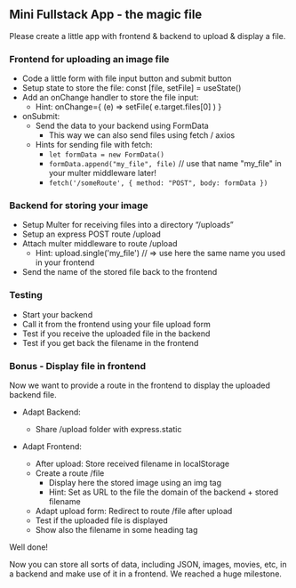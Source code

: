 ## Mini Fullstack App - the magic file

Please create a little app with frontend & backend to upload & display a file.

### Frontend for uploading an image file

- Code a little form with file input button and submit button
- Setup state to store the file: const [file, setFile] = useState()
- Add an onChange handler to store the file input: 
    - Hint: onChange={ (e) => setFile( e.target.files[0] ) }
- onSubmit: 
    - Send the data to your backend using FormData
        - This way we can also send files using fetch / axios
    - Hints for sending file with fetch: 
        - `let formData = new FormData()`
        - `formData.append("my_file", file)` // use that name "my_file" in your multer middleware later!
        - `fetch('/someRoute', { method: "POST", body: formData })`

### Backend for storing your image

- Setup Multer for receiving files into a directory “/uploads”
- Setup an express POST route /upload
- Attach multer middleware to route /upload
    - Hint: upload.single('my_file') // => use here the same name you used in your frontend
- Send the name of the stored file back to the frontend

### Testing

- Start your backend
- Call it from the frontend using your file upload form
- Test if you receive the uploaded file in the backend
- Test if you get back the filename in the frontend

### Bonus - Display file in frontend

Now we want to provide a route in the frontend to display the uploaded backend file.

- Adapt Backend: 
    - Share /upload folder with express.static

- Adapt Frontend: 
    - After upload: Store received filename in localStorage
    - Create a route /file
        - Display here the stored image using an img tag
        - Hint: Set as URL to the file the domain of the backend + stored filename
    - Adapt upload form: Redirect to route /file after upload
    - Test if the uploaded file is displayed
    - Show also the filename in some heading tag

Well done! 

Now you can store all sorts of data, including JSON, images, movies, etc, in a backend and make use of it in a frontend. We reached a huge milestone.
